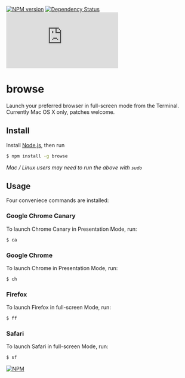 [![NPM version](https://badge.fury.io/js/browse.png)](http://badge.fury.io/js/browse)
[![Dependency Status](https://david-dm.org/75lb/browse.png)](https://david-dm.org/75lb/browse)
![Analytics](https://ga-beacon.appspot.com/UA-27725889-27/browse/README.md?pixel)

browse
======
Launch your preferred browser in full-screen mode from the Terminal. Currently Mac OS X only, patches welcome. 

Install
-------
Install [Node.js](http://nodejs.org), then run

```sh
$ npm install -g browse
```
*Mac / Linux users may need to run the above with `sudo`*

Usage
-----
Four conveniece commands are installed:

### Google Chrome Canary
To launch Chrome Canary in Presentation Mode, run:
```sh
$ ca
```

### Google Chrome
To launch Chrome in Presentation Mode, run:
```sh
$ ch
```

### Firefox
To launch Firefox in full-screen Mode, run:
```sh
$ ff
```

### Safari
To launch Safari in full-screen Mode, run:
```sh
$ sf
```

[![NPM](https://nodei.co/npm-dl/browse.png?months=3)](https://nodei.co/npm/browse/)
